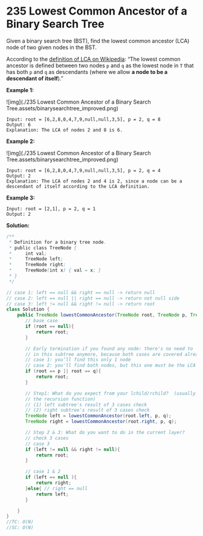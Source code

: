# 235 Lowest Common Ancestor of a Binary Search Tree

Given a binary search tree (BST), find the lowest common ancestor (LCA) node of two given nodes in the BST.

According to the [definition of LCA on Wikipedia](https://en.wikipedia.org/wiki/Lowest_common_ancestor): “The lowest common ancestor is defined between two nodes `p` and `q` as the lowest node in `T` that has both `p` and `q` as descendants (where we allow **a node to be a descendant of itself**).”

 

**Example 1:**

![img](./235 Lowest Common Ancestor of a Binary Search Tree.assets/binarysearchtree_improved.png)

```
Input: root = [6,2,8,0,4,7,9,null,null,3,5], p = 2, q = 8
Output: 6
Explanation: The LCA of nodes 2 and 8 is 6.
```

**Example 2:**

![img](./235 Lowest Common Ancestor of a Binary Search Tree.assets/binarysearchtree_improved.png)

```
Input: root = [6,2,8,0,4,7,9,null,null,3,5], p = 2, q = 4
Output: 2
Explanation: The LCA of nodes 2 and 4 is 2, since a node can be a descendant of itself according to the LCA definition.
```

**Example 3:**

```
Input: root = [2,1], p = 2, q = 1
Output: 2
```



**Solution:**

```java
/**
 * Definition for a binary tree node.
 * public class TreeNode {
 *     int val;
 *     TreeNode left;
 *     TreeNode right;
 *     TreeNode(int x) { val = x; }
 * }
 */

// case 1: left == null && right == null -> return null
// case 2: left == null || right == null -> return not null side
// case 3: left != null && right != null -> return root 
class Solution {
    public TreeNode lowestCommonAncestor(TreeNode root, TreeNode p, TreeNode q) {
       // base case 
       if (root == null){
           return root;
       } 

       // Early termination if you found any node: there's no need to  search the other node 
       // in this subtree anymore, because both cases are covered already
       // case 1: you‘ll find this only 1 node
       // case 2: you'll find both nodes, but this one must be the LCA
       if (root == p || root == q){
           return root;
       }

       // Step1: What do you expect from your lchild/rchild?  (usually it is the return type of 
       // the recursion function)
       // (1) left subtree's result of 3 cases check
       // (2) right subtree's result of 3 cases check
       TreeNode left = lowestCommonAncestor(root.left, p, q);
       TreeNode right = lowestCommonAncestor(root.right, p, q);

       // Step 2 & 3: What do you want to do in the current layer?
       // check 3 cases
       // case 3
       if (left != null && right != null){
           return root;
       }

       // case 1 & 2
       if (left == null ){
           return right;
       }else{ // right == null
           return left;
       }

    }
}
//TC: O(N)
//SC: O(N)
```

